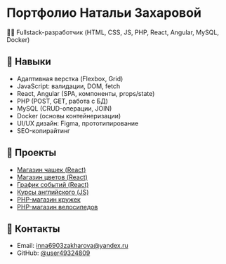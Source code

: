 # Портфолио Натальи Захаровой

👩‍💻 Fullstack-разработчик (HTML, CSS, JS, PHP, React, Angular, MySQL, Docker)

## 📌 Навыки

- Адаптивная верстка (Flexbox, Grid)
- JavaScript: валидации, DOM, fetch
- React, Angular (SPA, компоненты, props/state)
- PHP (POST, GET, работа с БД)
- MySQL (CRUD-операции, JOIN)
- Docker (основы контейнеризации)
- UI/UX дизайн: Figma, прототипирование
- SEO-копирайтинг

## 📁 Проекты

- [Магазин чашек (React)](https://user49324809.github.io/cup_store/)
- [Магазин цветов (React)](https://user49324809.github.io/bike_flowers/)
- [График событий (React)](https://user49324809.github.io/wdb/)
- [Курсы английского (JS)](https://user49324809.github.io/cours/)
- [PHP-магазин кружек](https://github.com/user49324809/cup_shop)
- [PHP-магазин велосипедов](https://github.com/user49324809/bicycle)

## 📩 Контакты

- Email: inna6903zakharova@yandex.ru
- GitHub: [@user49324809](https://github.com/user49324809)